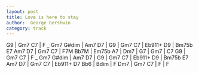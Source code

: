 ```yaml
---
layout: post
title: Love is here to stay
author:  George Gershwin
category: track
---
```





<canvas class="chords"  markdown="0">
G9 | Gm7 C7 | F _ Gm7 G#dim | Am7 D7 | G9 | Gm7 C7 | Eb911+ D9 | Bm75b E7
Am7 D7 | Gm7 C7 | F7M Bb7M | Em75b A7 | Dm7 | G7 | Gm7 | C7
G9 | Gm7 C7 | F _ Gm7 G#dim | Am7 D7 | G9 | Gm7 C7 | Eb911+ D9 | Bm75b E7
Am7 D7 | Gm7 C7 | Eb911+ D7 Bb6 | Bdim | F Dm7 | Gm7 C7 | F | F
</canvas>
